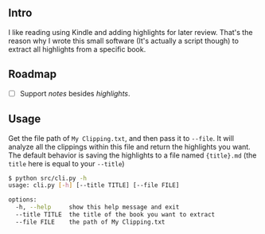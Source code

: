 ## Intro
I like reading using Kindle and adding highlights for later review. That's the reason why I wrote this small software (It's actually a script though) to extract all highlights from a specific book.

## Roadmap
- [ ] Support *notes* besides *highlights*.

## Usage
Get the file path of `My Clipping.txt`, and then pass it to `--file`. It will analyze all the clippings within this file and return the highlights you want. The default behavior is saving the highlights to a file named `{title}.md` (the `title` here is equal to your `--title`)

```sh
$ python src/cli.py -h
usage: cli.py [-h] [--title TITLE] [--file FILE]

options:
  -h, --help     show this help message and exit
  --title TITLE  the title of the book you want to extract
  --file FILE    the path of My Clipping.txt
```
